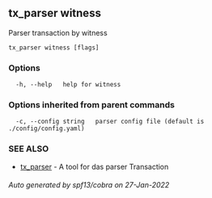 ## tx_parser witness

Parser transaction by witness

```
tx_parser witness [flags]
```

### Options

```
  -h, --help   help for witness
```

### Options inherited from parent commands

```
  -c, --config string   parser config file (default is ./config/config.yaml)
```

### SEE ALSO

* [tx_parser](tx_parser.md)	 - A tool for das parser Transaction

###### Auto generated by spf13/cobra on 27-Jan-2022
